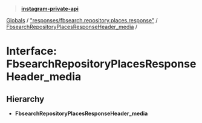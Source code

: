 > **[instagram-private-api](../README.md)**

[Globals](../README.md) / ["responses/fbsearch.repository.places.response"](../modules/_responses_fbsearch_repository_places_response_.md) / [FbsearchRepositoryPlacesResponseHeader_media](_responses_fbsearch_repository_places_response_.fbsearchrepositoryplacesresponseheader_media.md) /

# Interface: FbsearchRepositoryPlacesResponseHeader_media

## Hierarchy

* **FbsearchRepositoryPlacesResponseHeader_media**